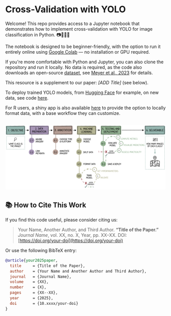 # Cross-Validation with YOLO


Welcome! This repo provides access to a Jupyter notebook that demonstrates how to implement cross-validation with YOLO for image classification in Python. 📷🌊🐙🤖

The notebook is designed to be beginner-friendly, with the option to run it entirely online using [Google Colab](https://colab.research.google.com/github/CGame1/Img_classificaton_guide/blob/main/notebooks/CrossVal_with_Yolo_colab.ipynb) — no installation or GPU required.

If you're more comfortable with Python and Jupyter, you can also clone the repository and run it locally. No data is required, as the code also downloads an open-source [dataset](https://doi.pangaea.de/10.1594/PANGAEA.949920), see [Meyer et al., 2023](https://www.sciencedirect.com/science/article/pii/S0967063722002333#da0010) for details.

This resource is a supplement to our paper: _[ADD Title]_ (see below).

To deploy trained YOLO models, from [Hugging Face](https://huggingface.co/) for example, on new data, see code [here](). 

For R users, a shiny app is also available [here]() to provide the option to locally format data, with a base workflow they can customize.

![Classification workflow](https://github.com/CGame1/Img_classificaton_guide/blob/main/docs/workflow.png?raw=true)
---


## 📚 How to Cite This Work


If you find this code useful, please consider citing us:

> Your Name, Another Author, and Third Author. **“Title of the Paper.”** *Journal Name*, vol. XX, no. X, Year, pp. XX–XX. DOI: [https://doi.org/your-doi](https://doi.org/your-doi)

Or use the following BibTeX entry:

```bibtex
@article{your2025paper,
  title     = {Title of the Paper},
  author    = {Your Name and Another Author and Third Author},
  journal   = {Journal Name},
  volume    = {XX},
  number    = {X},
  pages     = {XX--XX},
  year      = {2025},
  doi       = {10.xxxx/your-doi}
}

